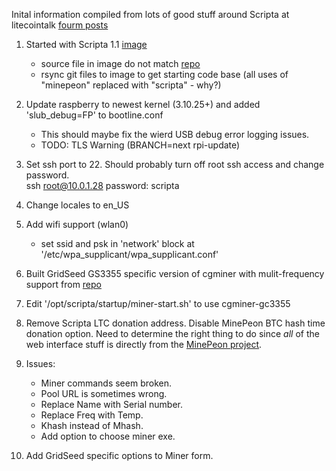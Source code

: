 Inital information compiled from lots of good stuff around Scripta at litecointalk
[fourm posts](https://litecointalk.org/index.php?topic=9908.msg143787#msg143787)

1. Started with Scripta 1.1 [image](http://www.lateralfactory.com/download.php?file=scripta-1_1.tgz)
    * source file in image do not match [repo](https://github.com/scriptamining/scripta.git)  
    * rsync git files to image to get starting code base (all uses of "minepeon" replaced with "scripta" - why?)  
    
2. Update raspberry to newest kernel (3.10.25+) and added 'slub_debug=FP' to bootline.conf
    * This should maybe fix the wierd USB debug error logging issues.   
    * TODO: TLS Warning (BRANCH=next rpi-update)  

3. Set ssh port to 22.  Should probably turn off root ssh access and change password.  
    ssh root@10.0.1.28
    password: scripta
    
4. Change locales to en_US

5. Add wifi support (wlan0)
    * set ssid and psk in 'network' block at '/etc/wpa_supplicant/wpa_supplicant.conf'

6. Built GridSeed GS3355 specific version of cgminer with mulit-frequency support from [repo](https://github.com/girnyau/cgminer-gc3355)

7. Edit '/opt/scripta/startup/miner-start.sh' to use cgminer-gc3355

8. Remove Scripta LTC donation address.  Disable MinePeon BTC hash time donation option.  Need to determine the right thing to do since _all_ of the web interface stuff is directly from the [MinePeon project](http://minepeon.com/index.php/Main_Page).  

9. Issues:
    * Miner commands seem broken.   
    * Pool URL is sometimes wrong.  
    * Replace Name with Serial number.  
    * Replace Freq with Temp.  
    * Khash instead of Mhash.  
    * Add option to choose miner exe.  

10. Add GridSeed specific options to Miner form.  
